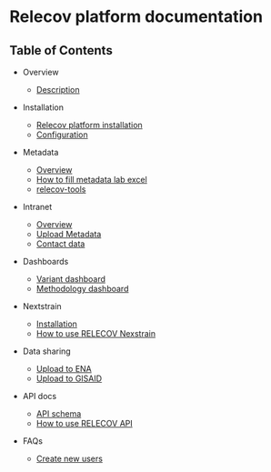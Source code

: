# Relecov platform documentation

## Table of Contents

- Overview
    - [Description](description.md)

- Installation
    - [Relecov platform installation](relecov_install.md)
    - [Configuration](configuration.md)

- Metadata
    - [Overview](metadata.md)
    - [How to fill metadata lab excel](metadata_lab_excel.md)
    - [relecov-tools](relecov_tools.md)

- Intranet
    - [Overview](intranetOverview.md)
    - [Upload Metadata](intranetUploadMetadata.md)
    - [Contact data](intranetContactData.md)

- Dashboards
    - [Variant dashboard](variant_dashboard.md)
    - [Methodology dashboard](methodology_dashboard.md)

- Nextstrain
    - [Installation](nextstrain_install.md)
    - [How to use RELECOV Nexstrain](howto_nextstrain.md)

- Data sharing
    - [Upload to ENA](upload_to_ena.md)
    - [Upload to GISAID](upload_to_gisaid.md)

- API docs
    - [API schema](api_schema.md)
    - [How to use RELECOV API](howto_api.md)

- FAQs
    - [Create new users](create_new_user.md)
